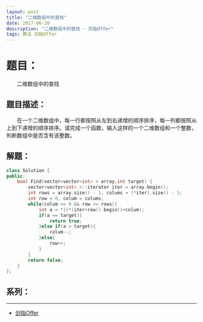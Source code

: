 ```yaml
---
layout: post
title: "二维数组中的查找"
date: 2017-06-20
description: "二维数组中的查找 - 剑指Offer"
tags: 算法 剑指Offer
---
```


# 题目：
　　二维数组中的查找

## 题目描述：
　　在一个二维数组中，每一行都按照从左到右递增的顺序排序，每一列都按照从上到下递增的顺序排序。请完成一个函数，输入这样的一个二维数组和一个整数，判断数组中是否含有该整数。

## 解题：
```c++
class Solution {
public:
    bool Find(vector<vector<int> > array,int target) {
        vector<vector<int> >::iterator iter = array.begin();
        int rows = array.size() - 1, colums = (*iter).size() - 1;
        int row = 0, colum = colums;
        while(colum >= 0 && row <= rows){
            int a = *((*(iter+row)).begin()+colum);
            if(a == target){
                return true;
            }else if(a > target){
                colum--;
            }else{
                row++;
            }
        }
        return false;
    }
};
```

## 系列：
---
* [剑指Offer](/2017/06/剑指Offer/)